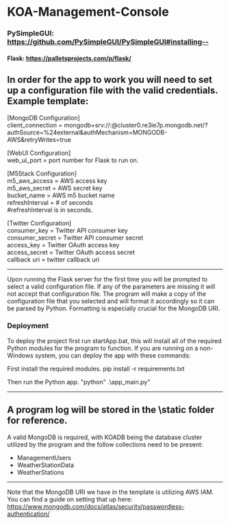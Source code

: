 # KOA-Management-Console
### PySimpleGUI: https://github.com/PySimpleGUI/PySimpleGUI#installing--
#### Flask: https://palletsprojects.com/p/flask/

In order for the app to work you will need to set up a configuration file with the valid credentials. 
Example template:
----
[MongoDB Configuration] <br>
client_connection = mongodb+srv://<AWS access key>:<AWS secret key>@cluster0.re3ie7p.mongodb.net/?authSource=%24external&authMechanism=MONGODB-AWS&retryWrites=true <br>
                             

[WebUI Configuration] <br>
web_ui_port = port number for Flask to run on. <br>

[M5Stack Configuration] <br>
m5_aws_access = AWS access key <br>
m5_aws_secret = AWS secret key <br>
bucket_name = AWS m5 bucket name <br>
refreshInterval = # of seconds <br>
#refreshInterval is in seconds. <br>

[Twitter Configuration] <br>
consumer_key = Twitter API consumer key <br>
consumer_secret = Twitter API consumer secret <br>
access_key = Twitter OAuth access key <br>
access_secret = Twitter OAuth access secret <br>
callback uri = twitter callback uri <br>

----
Upon running the Flask server for the first time you will be prompted to select a valid configuration file. If any of the parameters are missing it will not accept that configuration file. The program will make a copy of the configuration file that you selected and will format it accordingly so it can be parsed by Python. Formatting is especially crucial for the MongoDB URI.

### Deployment
To deploy the project first run startApp.bat, this will install all of the required Python modules for the program to function.
If you are running on a non-Windows system, you can deploy the app with these commands:

First install the required modules.
pip install -r requirements.txt

Then run the Python app.
"python" .\app_main.py"
  
----
A program log will be stored in the \static folder for reference.
----

A valid MongoDB is required, with KOADB being the database cluster utilized by the program and the follow collections need to be present:

- ManagementUsers
- WeatherStationData
- WeatherStations

----

Note that the MongoDB URI we have in the template is utilizing AWS IAM. You can find a guide on setting that up here:
https://www.mongodb.com/docs/atlas/security/passwordless-authentication/
